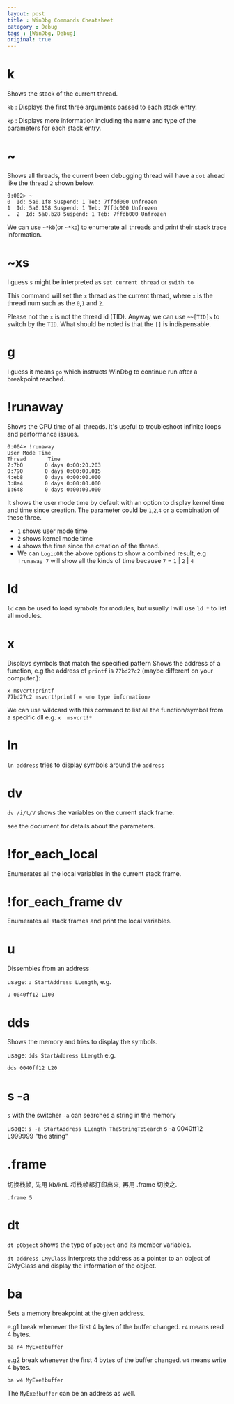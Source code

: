 ```yaml
---
layout: post
title : WinDbg Commands Cheatsheet
category : Debug
tags : [WinDbg, Debug]
original: true
---
```

k
=

Shows the stack of the current thread.

`kb` : Displays the first three arguments passed to each stack entry.

`kp` : Displays more information including the name and type of the parameters for each stack entry.

~
=

Shows all threads, the current been debugging thread will have a `dot` ahead like the thread `2` shown below.

    0:002> ~
    0  Id: 5a0.1f8 Suspend: 1 Teb: 7ffdd000 Unfrozen
    1  Id: 5a0.158 Suspend: 1 Teb: 7ffdc000 Unfrozen
    .  2  Id: 5a0.b28 Suspend: 1 Teb: 7ffdb000 Unfrozen

We can use `~*kb`(or `~*kp`) to enumerate all threads and print their stack trace information.

<!--more-->

~xs
===

I guess `s` might be interpreted as `set current thread` or `swith to`

This command will set the `x` thread as the current thread, where `x` is the thread num such as the `0`,`1` and `2`.

Please not the `x` is not the thread id (TID). Anyway we can use `~~[TID]s` to switch by the `TID`. What should be noted is that the `[]` is indispensable.

g
=

I guess it means `go` which instructs WinDbg to continue run after a breakpoint reached.

!runaway
========

Shows the CPU time of all threads. It's useful to troubleshoot infinite loops and performance issues.

    0:004> !runaway
    User Mode Time
    Thread       Time
    2:7b0       0 days 0:00:20.203
    0:790       0 days 0:00:00.015
    4:eb8       0 days 0:00:00.000
    3:8a4       0 days 0:00:00.000
    1:648       0 days 0:00:00.000

It shows the user mode time by default with an option to display kernel time and time since creation. The parameter could be `1`,`2`,`4` or a combination of these three.

- `1` shows user mode time
- `2` shows kernel mode time
- `4` shows the time since the creation of the thread.
- We can `LogicOR` the above options to show a combined result, e.g `!runaway 7` will show all the kinds of time because `7` = `1` \| `2` \| `4`

ld
=
`ld` can be used to load symbols for modules, but usually I will use `ld *` to list all modules.

x
=

Displays symbols that match the specified pattern
Shows the address of a function, e.g the address of `printf` is `77bd27c2` (maybe different on your computer.):

    x msvcrt!printf
    77bd27c2 msvcrt!printf = <no type information>

We can use wildcard with this command to list all the function/symbol from a specific dll e.g. `x  msvcrt!*`

ln
==

`ln address` tries to display symbols around the `address`

dv
==

`dv /i/t/V` shows the variables on the current stack frame.

see the document for details about the parameters.

!for\_each\_local
=================

Enumerates all the local variables in the current stack frame.

!for\_each\_frame dv
====================

Enumerates all stack frames and print the local variables.

u
=

Dissembles from an address

usage: `u StartAddress LLength`, e.g.

    u 0040ff12 L100

dds
===

Shows the memory and tries to display the symbols.

usage: `dds StartAddress LLength` e.g.

    dds 0040ff12 L20

s -a
=

`s` with the switcher `-a` can searches a string in the memory

usage: `s -a StartAddress LLength TheStringToSearch`
    s -a 0040ff12 L999999 "the string"

.frame
======

切换栈帧, 先用 kb/knL 将栈帧都打印出来, 再用 .frame 切换之.

    .frame 5

dt
==

`dt pObject` shows the type of `pObject` and its member variables.

`dt address CMyClass` interprets the address as a pointer to an object of CMyClass and display the information of the object.

ba
==

Sets a memory breakpoint at the given address.

e.g1 break whenever the first 4 bytes of the buffer changed. `r4` means read 4 bytes.

    ba r4 MyExe!buffer

e.g2 break whenever the first 4 bytes of the buffer changed. `w4` means write 4 bytes.

    ba w4 MyExe!buffer

The `MyExe!buffer` can be an address as well.
